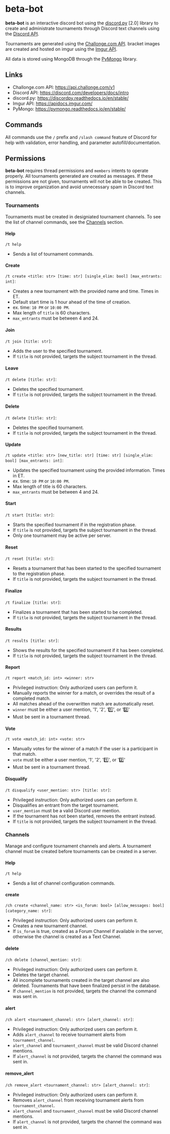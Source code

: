 # **beta-bot**
**beta-bot** is an interactive discord bot using the [discord.py](https://discordpy.readthedocs.io/en/stable/) [2.0] library to create and administrate tournaments through Discord text channels using the [Discord API](https://discord.com/developers/docs/intro).

Tournaments are generated using the [Challonge.com API](https://api.challonge.com/v1). bracket images are created and hosted on imgur using the [Imgur API](https://apidocs.imgur.com/).

All data is stored using MongoDB through the [PyMongo](https://pymongo.readthedocs.io/en/stable/) library.

## Links
- Challonge.com API: https://api.challonge.com/v1
- Discord API: https://discord.com/developers/docs/intro
- discord.py: https://discordpy.readthedocs.io/en/stable/
- Imgur API: https://apidocs.imgur.com/
- PyMongo: https://pymongo.readthedocs.io/en/stable/

## Commands
All commands use the `/` prefix and `/slash command` feature of Discord for help with validation, error handling, and parameter autofill/documentation.

## Permissions
**beta-bot** requires thread permissions and `members` intents to operate properly. All tournaments generated are created as messages. If these permissions are not given, tournaments will not be able to be created. This is to improve organization and avoid unnecessary spam in Discord text channels.

### Tournaments
Tournaments must be created in designiated tournament channels. To see the list of channel commands, see the [Channels](#Channels) section.
#### Help
`/t help`
- Sends a list of tournament commands.

#### Create
`/t create <title: str> [time: str] [single_elim: bool] [max_entrants: int]`:
- Creates a new tournament with the provided name and time. Times in ET.
- Default start time is 1 hour ahead of the time of creation.
- ex. time: `10 PM` or `10:00 PM`.
- Max length of `title` is 60 characters.
- `max_entrants` must be between 4 and 24.

#### Join
`/t join [title: str]`:
- Adds the user to the specified tournament. 
- If `title` is not provided, targets the subject tournament in the thread.

#### Leave
`/t delete [title: str]`:
- Deletes the specified tournament. 
- If `title` is not provided, targets the subject tournament in the thread.

#### Delete
`/t delete [title: str]`:
- Deletes the specified tournament. 
- If `title` is not provided, targets the subject tournament in the thread.

#### Update
`/t update <title: str> [new_title: str] [time: str] [single_elim: bool] [max_entrants: int]`:
- Updates the specified tournament using the provided information. Times in ET.
- ex. time: `10 PM` or `10:00 PM`.
- Max length of title is 60 characters.
- `max_entrants` must be between 4 and 24.

#### Start
`/t start [title: str]`:
- Starts the specified tournament if in the registration phase. 
- If `title` is not provided, targets the subject tournament in the thread.
- Only one tournament may be active per server.

#### Reset
`/t reset [title: str]`:
- Resets a tournament that has been started to the specified tournament to the registration phase. 
- If `title` is not provided, targets the subject tournament in the thread.

#### Finalize
`/t finalize [title: str]`:
- Finalizes a tournament that has been started to be completed. 
- If `title` is not provided, targets the subject tournament in the thread.

#### Results
`/t results [title: str]`:
- Shows the results for the specified tournament if it has been completed. 
- If `title` is not provided, targets the subject tournament in the thread.

#### Report
`/t report <match_id: int> <winner: str>`
- Privileged instruction: Only authorized users can perform it.
- Manually reports the winner for a match, or overrides the result of a completed match.
- All matches ahead of the overwritten match are automatically reset.
- `winner` must be either a user mention, '1', '2', '1️⃣', or '2️⃣'
- Must be sent in a tournament thread.

#### Vote
`/t vote <match_id: int> <vote: str>`
- Manually votes for the winner of a match if the user is a participant in that match.
- `vote` must be either a user mention, '1', '2', '1️⃣', or '2️⃣'
- Must be sent in a tournament thread.

#### Disqualify
`/t disqualify <user_mention: str> [title: str]`:
- Privileged instruction: Only authorized users can perform it.
- Disqualifies an entrant from the target tournament.
- `user_mention` must be a valid Discord user mention.
- If the tournament has not been started, removes the entrant instead.
- If `title` is not provided, targets the subject tournament in the thread.

### Channels
Manage and configure tournament channels and alerts. A tournament channel must be created before tournaments can be created in a server.
#### Help
`/t help`
- Sends a list of channel configuration commands.

#### create
`/ch create <channel_name: str> <is_forum: bool> [allow_messages: bool] [category_name: str]`:
- Privileged instruction: Only authorized users can perform it.
- Creates a new tournament channel.
- If `is_forum` is true, created as a Forum Channel if available in the server, otherwise the channel is created as a Text Channel.

#### delete
`/ch delete [channel_mention: str]`:
- Privileged instruction: Only authorized users can perform it.
- Deletes the target channel.
- All incomplete tournaments created in the target channel are also deleted. Tournaments that have been finalized persist in the database.
- If `channel_mention` is not provided, targets the channel the command was sent in.

#### alert
`/ch alert <tournament_channel: str> [alert_channel: str]`:
- Privileged instruction: Only authorized users can perform it.
- Adds `alert_channel` to receive tournament alerts from `tournament_channel`.
- `alert_channel` and `tournament_channel` must be valid Discord channel mentions.
- If `alert_channel` is not provided, targets the channel the command was sent in.

#### remove_alert
`/ch remove_alert <tournament_channel: str> [alert_channel: str]`:
- Privileged instruction: Only authorized users can perform it.
- Removes `alert_channel` from receiving tournament alerts from `tournament_channel`.
- `alert_channel` and `tournament_channel` must be valid Discord channel mentions.
- If `alert_channel` is not provided, targets the channel the command was sent in.

